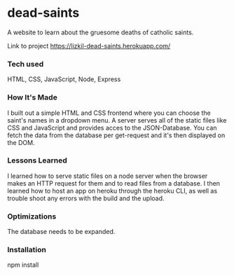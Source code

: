 # dead-saints
A website to learn about the gruesome deaths of catholic saints.


Link to project https://lizkil-dead-saints.herokuapp.com/

### Tech used
HTML, CSS, JavaScript, Node, Express

### How It's Made
I built out a simple HTML and CSS frontend where you can choose the saint's names in a dropdown menu. A server serves all of the static files like CSS and JavaScript and provides acces to the JSON-Database. You can fetch the data from the database per get-request and it's then displayed on the DOM.

### Lessons Learned
I learned how to serve static files on a node server when the browser makes an HTTP request for them and to read files from a database. I then learned how to host an app on heroku through the heroku CLI, as well as trouble shoot any errors with the build and the upload. 

### Optimizations
The database needs to be expanded.

### Installation
npm install 
